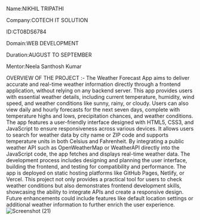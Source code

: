 Name:NIKHIL TRIPATHI

Company:COTECH IT SOLUTION

ID:CT08DS6784

Domain:WEB DEVELOPMENT

Duration:AUGUST TO SEPTEMBER

Mentor:Neela Santhosh Kumar

OVERVIEW OF THE PROJECT :-
The Weather Forecast App aims to deliver accurate and real-time weather information directly through a frontend application, without relying on any backend server. This app provides users with essential weather details, including current temperature, humidity, wind speed, and weather conditions like sunny, rainy, or cloudy. Users can also view daily and hourly forecasts for the next seven days, complete with temperature highs and lows, precipitation chances, and weather conditions. The app features a user-friendly interface designed with HTML5, CSS3, and JavaScript to ensure responsiveness across various devices. It allows users to search for weather data by city name or ZIP code and supports temperature units in both Celsius and Fahrenheit. By integrating a public weather API such as OpenWeatherMap or WeatherAPI directly into the JavaScript code, the app fetches and displays real-time weather data. The development process includes designing and planning the user interface, building the frontend, and testing for compatibility and performance. The app is deployed on static hosting platforms like GitHub Pages, Netlify, or Vercel. This project not only provides a practical tool for users to check weather conditions but also demonstrates frontend development skills, showcasing the ability to integrate APIs and create a responsive design. Future enhancements could include features like default location settings or additional weather information to further enrich the user experience.
![Screenshot (21)](https://github.com/user-attachments/assets/9276662b-574d-44cc-be95-e0f11f2b4adb)




